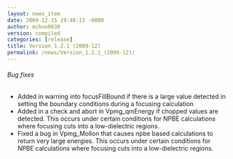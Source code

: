 ```yaml
---
layout: news_item
date: 2009-12-15 19:48:13 -0800
author: mchun0630
version: compiled
categories: [release]
title: Version 1.2.1 (2009-12)
permalink: /news/Version_1.2.1_(2009-12)/
---
```



<h6>Bug fixes</h6>
<ul>
<li>Added in warning into focusFillBound if there is a large value detected in setting the boundary conditions during a focusing calculation</li>
<li>Added in a check and abort in Vpmg_qmEnergy if chopped values are detected. This occurs under certain conditions for NPBE calculations where focusing cuts into a low-dielectric regions.</li>
<li>Fixed a bug in Vpmg_MolIon that causes npbe based calculations to return very large energies.  This occurs under certain conditions for NPBE calculations where focusing cuts into a low-dielectric regions.</li>
</ul>
